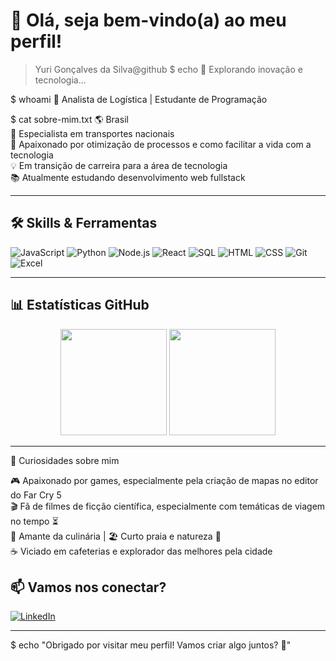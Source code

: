 # 👋 Olá, seja bem-vindo(a) ao meu perfil!

> Yuri Gonçalves da Silva@github
$ echo 🚀 Explorando inovação e tecnologia...

$ whoami
🧠 Analista de Logística | Estudante de Programação

$ cat sobre-mim.txt
🌎 Brasil  
🚚 Especialista em transportes nacionais  
🧩 Apaixonado por otimização de processos e como facilitar a vida com a tecnologia  
💡 Em transição de carreira para a área de tecnologia  
📚 Atualmente estudando desenvolvimento web fullstack  

---

## 🛠️ Skills & Ferramentas

![JavaScript](https://img.shields.io/badge/-JavaScript-F7DF1E?style=flat-square&logo=javascript&logoColor=black)
![Python](https://img.shields.io/badge/-Python-3776AB?style=flat-square&logo=python&logoColor=white)
![Node.js](https://img.shields.io/badge/-Node.js-339933?style=flat-square&logo=node.js&logoColor=white)
![React](https://img.shields.io/badge/-React-61DAFB?style=flat-square&logo=react&logoColor=black)
![SQL](https://img.shields.io/badge/-SQL-4479A1?style=flat-square&logo=mysql&logoColor=white)
![HTML](https://img.shields.io/badge/-HTML5-E34F26?style=flat-square&logo=html5&logoColor=white)
![CSS](https://img.shields.io/badge/-CSS3-1572B6?style=flat-square&logo=css3)
![Git](https://img.shields.io/badge/-Git-F05032?style=flat-square&logo=git&logoColor=white)
![Excel](https://img.shields.io/badge/-Excel-217346?style=flat-square&logo=microsoft-excel&logoColor=white)

---

## 📊 Estatísticas GitHub

<div align="center">
  <img height="170em" src="https://github-readme-stats.vercel.app/api?username=YuriAvlis&show_icons=true&theme=radical&count_private=true&hide=issues"/>
  <img height="170em" src="https://github-readme-stats.vercel.app/api/top-langs/?username=YuriAvlis&layout=compact&theme=radical"/>
</div>

---
🎯 Curiosidades sobre mim

🎮 Apaixonado por games, especialmente pela criação de mapas no editor do Far Cry 5  
🎬 Fã de filmes de ficção científica, especialmente com temáticas de viagem no tempo ⏳  
🍳 Amante da culinária | 🏖️ Curto praia e natureza 🌿  
☕ Viciado em cafeterias e explorador das melhores pela cidade


## 📫 Vamos nos conectar?

[![LinkedIn](https://img.shields.io/badge/-LinkedIn-0A66C2?style=flat-square&logo=linkedin&logoColor=white)](https://www.linkedin.com/in/yurigoncalves1991/)

---

$ echo "Obrigado por visitar meu perfil! Vamos criar algo juntos? 🙌"







